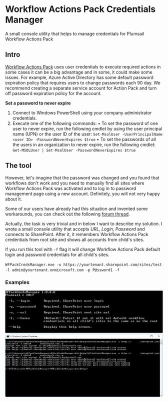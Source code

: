# Workflow Actions Pack Credentials Manager
A small console utility that helps to manage credentials for Plumsail Workflow Actions Pack

## Intro
[Workflow Actions Pack](https://plumsail.com/workflow-actions-pack/) uses user credentials to execute required actions in some cases it can be a big advantage and in some, it could make some issues. 
For example, Azure Active Directory has some default password expiration policy that requires users to change passwords each 90 day. 
We recommend creating a separate service account for Action Pack and turn off password expiration policy for the account.

**Set a password to never expire**
1.	Connect to Windows PowerShell using your company administrator credentials.
2.	Execute one of the following commands:
•	To set the password of one user to never expire, run the following cmdlet by using the user principal name (UPN) or the user ID of the user: `Set-MsolUser -UserPrincipalName <user ID> -PasswordNeverExpires $true`
•	To set the passwords of all the users in an organization to never expire, run the following cmdlet: `Get-MSOLUser | Set-MsolUser -PasswordNeverExpires $true`

## The tool 
However, let's imagine that the password was changed and you found that workflows don't work and you need to manually find all sites where Workflow Actions Pack was activated and to log in to password management page using a new account. Definitely, you will not very happy about it.

Some of our users have already had this situation and invented some workarounds, you can check out the following [forum thread](https://plumsail.com/forum/viewtopic.php?f=22&t=482&p=1657). 

Actually, the task is very trivial and in below I want to describe my solution. 
I wrote a small console utility that accepts *URL, Login, Password* and connects to SharePoint. After it, it remembers Workflow Actions Pack credentials from root site and shows all accounts from child's sites. 

If you run this tool with `-f` flag it will change Workflow Actions Pack default login and password credentials for all child's sites.

`WFPackCredsManager.exe -u https://yourtenant.sharepoint.com/sites/test -l admin@yourtenant.onmicrosoft.com -p P@ssword1 -f`

### Examples
![Help](https://raw.githubusercontent.com/RFlipper/WFPackCredsManager/master/imgs/console-help.png "How to use")
![Sample](https://raw.githubusercontent.com/RFlipper/WFPackCredsManager/master/imgs/console-inaction.png "Sample")


